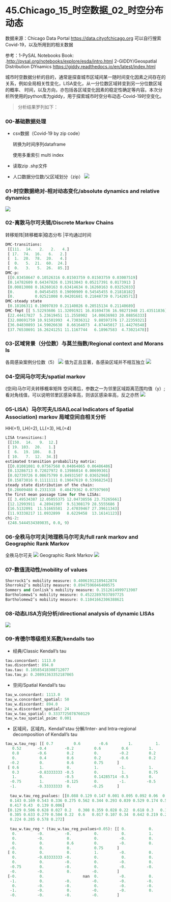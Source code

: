 # 45.Chicago_15_时空数据_02_时空分布动态
数据来源：Chicago Data Portal https://data.cityofchicago.org 可以自行搜索Covid-19，以及所用到的相关数据

参考：1-PySAL Notebooks Book: .http://pysal.org/notebooks/explore/esda/intro.html 
2-GIDDY/GeospatIal Distribution DYnamics https://giddy.readthedocs.io/en/latest/index.html

城市时空数据分析的目的，通常是探查城市区域间某一随时间变化因素之间存在的关系，例如全局相关性变化，LISA变化，从一分位数区域转变到另一分位数区域的概率、
时间，以及方向，亦包括各区域变化因素的稳定性确定等内容。本次分析所使用的python库为giddy，用于探索城市时空分布动态-Covid-19时空变化。

> 分析结果罗列如下：

### 00-基础数据处理
* csv数据（Covid-19 by zip code）

  转换为时间序列dataframe

  使用多重索引 multi index

* 读取zip .shp文件
* 人口数据分位数/父区域划分（zip）
![](https://github.com/richieBao/python-urbanPlanning/blob/master/images/45_01.jpg)

### 01-时空数据绝对-相对动态变化/absolute dynamics and relative dynamics
![](https://github.com/richieBao/python-urbanPlanning/blob/master/images/45_02.jpg)

### 02-离散马尔可夫链/Discrete Markov Chains
转移矩阵|转移概率|稳态分布 |平均通过时间 
```python
DMC-transitions:
 [[111.  14.   2.   2.   4.]
 [ 17.  74.  16.   6.   2.]
 [  1.  20.  78.  20.   4.]
 [  0.   5.  21.  60.  24.]
 [  0.   3.   5.  26.  85.]]
DMC-p:
 [[0.83458647 0.10526316 0.01503759 0.01503759 0.03007519]
 [0.14782609 0.64347826 0.13913043 0.05217391 0.0173913 ]
 [0.00813008 0.16260163 0.63414634 0.16260163 0.03252033]
 [0.         0.04545455 0.19090909 0.54545455 0.21818182]
 [0.         0.02521008 0.04201681 0.21848739 0.71428571]]
DMC-steady state
 [0.18106311 0.19097839 0.21140026 0.20515134 0.21140689]
DMC-fmpt [[ 5.52293606 11.32091921 16.01694736 16.98271948 21.43511836]
 [22.44417827  5.23619451 11.2558902  14.00636983 20.08856333]
 [32.08691759 10.91501993  4.73036312  9.88597376 17.22359321]
 [36.04830893 14.59026638  8.66164073  4.87445017 11.44276548]
 [37.76538691 16.26241251 11.1167744   6.18967583  4.73021478]]
```
 
 ### 03-区域背景（分位数）与莫兰指数/Regional context and Morans Is
 各周感染案例分位数（5）
 ![](https://github.com/richieBao/python-urbanPlanning/blob/master/images/45_03.png)
 值为正且显著，各感染区域并不相互独立
 ![](https://github.com/richieBao/python-urbanPlanning/blob/master/images/45_04.png)
 
### 04-空间马尔可夫/spatial markov
(空间)马尔可夫转移概率矩阵
空间滞后，参数之一为邻里区域距离范围均值（y）;看对角线值，可以说明邻里区感染率高，则该区感染率高，反之亦然
![](https://github.com/richieBao/python-urbanPlanning/blob/master/images/45_05.jpg)

### 05-LISA）马尔可夫/LISA(Local Indicators of Spatial Association) markov 局域空间自相关分析
HH(=1), LH(=2), LL(=3), HL(=4)
```python
LISA transitions:]
 [[150.  14.   9.  12.]
 [ 19. 103.  20.   1.]
 [  6.  19. 186.   8.]
 [ 10.   7.  12.  34.]]
estimated transition probability matrix:
 [[0.81081081 0.07567568 0.04864865 0.06486486]
 [0.13286713 0.72027972 0.13986014 0.00699301]
 [0.02739726 0.08675799 0.84931507 0.03652968]
 [0.15873016 0.11111111 0.19047619 0.53968254]]
steady state distribution of the chain:
 [0.28609488 0.2331318  0.40479362 0.07597969]
the first mean passage time for the LISAs:
 [[ 3.49534387 12.05055375 12.04738556 23.75265661]
 [12.12993911  4.28941907  9.51308179 28.5555686 ]
 [16.5132091  11.51665581  2.47039467 27.39611343]
 [11.93338217 11.0932899   8.6229458  13.16141123]]
chi-2:
 (248.5444534389835, 0.0, 9)
 ```
 
 ### 06-全秩马尔可夫|地理秩马尔可夫/full rank markov and Geographic Rank Markov
 全秩马尔可夫
 ![](https://github.com/richieBao/python-urbanPlanning/blob/master/images/45_06.jpg)
 Geographic Rank Markov
  ![](https://github.com/richieBao/python-urbanPlanning/blob/master/images/45_07.jpg)
 
### 07-数值流动性/mobility of values
```python
Shorrock1’s mobility measure: 0.40061912189412874
Shorroks2’s mobility measure: 0.8947596046400575
Sommers and Conlisk’s mobility measure: 0.1512614999713907
Bartholomew1’s mobility measure: 0.45222897037897725
Bartholomew2’s mobility measure: 0.11041662306388621
```

### 08-动态LISA方向分析/directional analysis of dynamic LISAs
 ![](https://github.com/richieBao/python-urbanPlanning/blob/master/images/45_08.jpg)
 
### 09-肯德尔等级相关系数/kendalls tao
* 经典/Classic Kendall’s tau
```python
tau.concordant: 1113.0
tau.discordant: 894.0
tau.tau: 0.10585418308712077
tau.tau_p: 0.20891363352187065
```

* 空间/Spatial Kendall’s tau
```python
tau_w.concordant: 1113.0
tau_w.concordant_spatial: 50
tau_w.discordant: 894.0
tau_w.discordant_spatial: 24
tau_w.tau_spatial: 0.3337725078760129
tau_w.tau_spatial_psim: 0.001
```

* 区域间，区域内，Kendall'stau 分解/Inter- and Intra-regional decomposition of Kendall’s tau
```python
tau_w.tau_reg: [[ 0.7         0.6        -0.6         1.          1.          1.
   0.52       -0.4        -0.2         0.6         0.6         1.
   0.8        -0.6         0.2         0.         -0.2         0.2
   0.          0.4         0.6         0.2        -0.6         0.2
  -0.2         0.          0.6         0.75      ]
 [ 0.6         1.          0.          1.         -1.          1.
   0.3        -0.83333333 -0.5         0.          1.          0.75
   1.          0.         -0.5         0.14285714 -0.5         0.
  -0.75        1.         -0.125       0.         -1.         -0.5
  -1.         -0.33333333  0.         -0.25      ]
  
  tau_w.tau_reg_pvalues: [[0.088 0.129 0.147 0.001 0.095 0.092 0.06  0.068 0.302 0.285 0.274 0.011
  0.143 0.169 0.543 0.336 0.275 0.562 0.344 0.293 0.039 0.529 0.174 0.53
  0.417 0.43  0.139 0.006]
 [0.129 0.506 0.628 0.027 0.2   0.308 0.359 0.028 0.22  0.618 0.3   0.16
  0.305 0.633 0.279 0.504 0.22  0.6   0.017 0.107 0.34  0.642 0.219 0.275
  0.224 0.285 0.578 0.272]
  
  tau_w.tau_reg * (tau_w.tau_reg_pvalues<0.05): [[ 0.          0.         -0.          1.          0.          0.
   0.         -0.         -0.          0.          0.          1.
   0.         -0.          0.          0.         -0.          0.
   0.          0.          0.6         0.         -0.          0.
  -0.          0.          0.          0.75      ]
 [ 0.          0.          0.          1.         -0.          0.
   0.         -0.83333333 -0.          0.          0.          0.
   0.          0.         -0.          0.         -0.          0.
  -0.75        0.         -0.          0.         -0.         -0.
  -0.         -0.          0.         -0.        ]
 [-0.          0.                 nan  0.         -0.          0.
  -1.          0.         -0.         -0.         -0.         -0.
   0.         -0.         -0.          0.         -0.         -0.
  -1.         -0.          0.         -0.         -0.          0.
  -0.         -0.         -0.         -0.        ]
  ```
  


